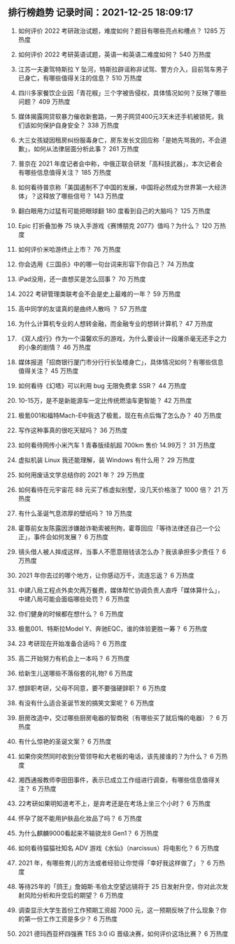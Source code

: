 
## 排行榜趋势 记录时间：2021-12-25 18:09:17
  
  1. 如何评价 2022 考研政治试题，难度如何？题目有哪些亮点和槽点？ 1285 万热度
    
  2. 如何评价 2022 考研英语试题，英语一和英语二难度如何？ 540 万热度
    
  3. 江苏一夫妻驾特斯拉 Y 坠河，特斯拉辟谣称非试驾、警方介入，目前驾车男子已身亡，有哪些值得关注的信息？ 510 万热度
    
  4. 四川多家餐饮企业因「青花椒」三个字被告侵权，具体情况如何？反映了哪些问题？ 409 万热度
    
  5. 媒体揭露网贷软暴力催收新套路，一男子网贷400元3天未还手机被锁死，我们该如何保护自身安全？ 338 万热度
    
  6. 大三女孩疑因租房纠纷服毒身亡，房东发长文回应称「是她先骂我的，不会道歉」，如何从法律层面分析此事？ 261 万热度
    
  7. 普京在 2021 年度记者会中称，中俄正联合研发「高科技武器」，本次记者会有哪些信息值得关注？ 185 万热度
    
  8. 如何看待普京称「美国遏制不了中国的发展，中国将必然成为世界第一大经济体」？这释放了哪些信号？ 143 万热度
    
  9. 翻白眼用力过猛有可能把眼球翻 180 度看到自己的大脑吗？ 125 万热度
    
  10. Epic 打折叠加券 75 块入手游戏《赛博朋克 2077》值吗？为什么？ 120 万热度
    
  11. 如何评价米哈游终止上市？ 76 万热度
    
  12. 你会选用《三国杀》中的哪一句台词来形容下你自己？ 74 万热度
    
  13. iPad没用，还一直想买是怎么回事？ 70 万热度
    
  14. 2022 考研管理类联考会不会是史上最难的一年？ 59 万热度
    
  15. 高中同学的友谊真的是曲终人散吗 ？ 57 万热度
    
  16. 为什么计算机专业的人想转金融，而金融专业的想转计算机？ 47 万热度
    
  17. 《双人成行》作为一个温馨欢乐的游戏，为什么要设计一段屠杀毫无还手之力的小象的剧情？ 46 万热度
    
  18. 媒体报道「招商银行厦门市分行行长坠楼身亡」，具体情况如何？有哪些信息值得关注？ 45 万热度
    
  19. 如何看待《幻塔》可以利用 bug 无限免费拿 SSR？ 44 万热度
    
  20. 10-15万，是不是新能源车一定比传统燃油车更智能？ 42 万热度
    
  21. 极氪001和福特Mach-E中我选了极氪，现在有点后悔了怎么办？ 40 万热度
    
  22. 写作这种事真的很吃天赋吗？ 36 万热度
    
  23. 如何看待网传小米汽车 1 青春版续航超 700km 售价 14.99万？ 31 万热度
    
  24. 虚拟机装 Linux 我还能理解，装 Windows 有什么用？ 29 万热度
    
  25. 如何用废话文学总结你的 2021 年？ 29 万热度
    
  26. 如何看待在元宇宙花 88 元买了栋虚拟别墅，没几天价格涨了 1000 倍？ 21 万热度
    
  27. 有什么圣诞气息浓厚的壁纸吗？ 19 万热度
    
  28. 霍尊前女友陈露因涉嫌敲诈勒索被刑拘，霍尊回应「等待法律还自己一个公正」，事件会如何发展？ 6 万热度
    
  29. 镜头借人被人摔成这样，当事人不愿意赔钱该怎么办？我该承担多少责任？ 6 万热度
    
  30. 2021 年你去过的哪个地方，让你感动万千，流连忘返？ 6 万热度
    
  31. 中建八局工程点外卖欠两万餐费，媒体帮忙协调负责人直呼「媒体算什么」，中建八局可能会面临哪些处罚？ 6 万热度
    
  32. 你们健身的时候都在想什么？ 6 万热度
    
  33. 极氪001、特斯拉Model Y、奔驰EQC，谁的体验更胜一筹？ 6 万热度
    
  34. 23 考研现在开始准备合适吗？ 6 万热度
    
  35. 高二开始努力有机会上一本吗？ 6 万热度
    
  36. 给新生儿送哪些不落俗套的礼物? 6 万热度
    
  37. 想辞职考研，父母不同意，要不要强硬辞职？ 6 万热度
    
  38. 有没有什么适合圣诞节发的搞笑文案呢？ 6 万热度
    
  39. 厨房改造中，交过哪些厨房电器的智商税（有哪些买了就后悔的电器）？ 6 万热度
    
  40. 有什么惊艳的圣诞文案？ 6 万热度
    
  41. 如果你突然同时收到分管领导和大老板的电话，该先接谁的？为什么？ 6 万热度
    
  42. 湘西通报教师李田田事件，表示已成立工作组进行调查，有哪些信息值得关注？ 6 万热度
    
  43. 22考研如果明知道考不上，是弃考还是在考场上坐三个小时？ 6 万热度
    
  44. 怀孕了就不能用护肤品化妆品了吗？ 6 万热度
    
  45. 为什么麒麟9000看起来不输骁龙8 Gen1？ 6 万热度
    
  46. 如何看待猫猫社知名 ADV 游戏《水仙》（narcissus）将电影化？ 6 万热度
    
  47. 2021 年，有哪些育儿的方法或者经验让你觉得「幸好我这样做了」？ 6 万热度
    
  48. 等待25年的「鸽王」詹姆斯·韦伯太空望远镜将于 25 日发射升空，你对此次发射风险分析和升空后的期望？ 6 万热度
    
  49. 调查显示大学生首份工作预期工资超 7000 元，这一预期反映了什么现象？你的第一份工作工资是多少？ 6 万热度
    
  50. 2021 德玛西亚杯四强赛 TES 3:0 iG 晋级决赛，如何评价这场比赛？ 6 万热度
    